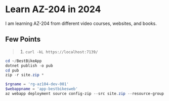 # Learn AZ-204 in 2024

I am learning AZ-204 from different video courses, websites, and books.

## Few Points

> 1. `curl -kL https://localhost:7139/`

```powershell
cd ~/BestBikeApp
dotnet publish -o pub
cd pub
zip -r site.zip *
```

```powershell
$rgname = 'rg-az104-dev-001'
$webappname = 'app-bestbikesweb'
az webapp deployment source config-zip --src site.zip --resource-group $rgname --name $webappname
```
